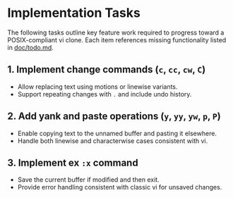 # Implementation Tasks

The following tasks outline key feature work required to progress toward a POSIX-compliant vi clone. Each item references missing functionality listed in [doc/todo.md](todo.md).

## 1. Implement change commands (`c`, `cc`, `cw`, `C`)
- Allow replacing text using motions or linewise variants.
- Support repeating changes with `.` and include undo history.

## 2. Add yank and paste operations (`y`, `yy`, `yw`, `p`, `P`)
- Enable copying text to the unnamed buffer and pasting it elsewhere.
- Handle both linewise and characterwise cases consistent with vi.

## 3. Implement ex `:x` command
- Save the current buffer if modified and then exit.
- Provide error handling consistent with classic vi for unsaved changes.
